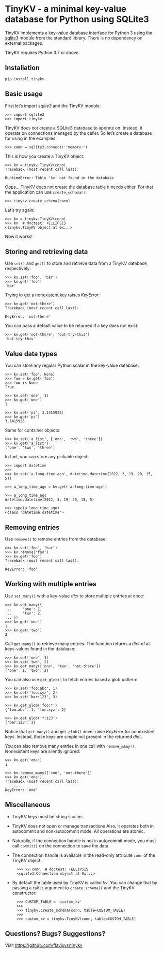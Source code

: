 TinyKV - a minimal key-value database for Python using SQLite3
==============================================================

TinyKV implements a key-value database interface for Python 3 using
the [sqlite3](https://docs.python.org/3/library/sqlite3.html) module
from the standard library. There is no dependency on external
packages.

TinyKV requires Python 3.7 or above.


Installation
------------

    pip install tinykv


Basic usage
-----------

First let’s import _sqlite3_ and the TinyKV module:

    >>> import sqlite3
    >>> import tinykv

TinyKV does not create a SQLite3 database to operate on. Instead, it
operate on connections managed by the caller. So let’s create a
database for using in the examples:

    >>> conn = sqlite3.connect(':memory:')

This is how you create a TinyKV object:

    >>> kv = tinykv.TinyKV(conn)
    Traceback (most recent call last):
        ...
    RuntimeError: Table 'kv' not found in the database

Oops... TinyKV does not create the database table it needs either. For
that the application can use `create_schema()`:

    >>> tinykv.create_schema(conn)

Let’s try again:

    >>> kv = tinykv.TinyKV(conn)
    >>> kv  # doctest: +ELLIPSIS
    <tinykv.TinyKV object at 0x...>

Now it works!


## Storing and retrieving data

Use `set()` and `get()` to store and retrieve data from a TinyKV
database, respectively:

    >>> kv.set('foo', 'bar')
    >>> kv.get('foo')
    'bar'

Trying to get a nonexistent key raises _KeyError_:

    >>> kv.get('not-there')
    Traceback (most recent call last):
        ...
    KeyError: 'not-there'

You can pass a default value to be returned if a key does not exist:

    >>> kv.get('not-there', 'but-try-this')
    'but-try-this'


## Value data types

You can store any regular Python scalar in the key-value database:

    >>> kv.set('foo', None)
    >>> foo = kv.get('foo')
    >>> foo is None
    True

    >>> kv.set('one', 1)
    >>> kv.get('one')
    1

    >>> kv.set('pi', 3.1415926)
    >>> kv.get('pi')
    3.1415926

Same for container objects:

    >>> kv.set('a_list', ['one', 'two', 'three'])
    >>> kv.get('a_list')
    ['one', 'two', 'three']

In fact, you can store any pickable object:

    >>> import datetime
    >>>
    >>> kv.set('a-long-time-ago', datetime.datetime(2022, 3, 19, 20, 15, 5))

    >>> a_long_time_ago = kv.get('a-long-time-ago')

    >>> a_long_time_ago
    datetime.datetime(2022, 3, 19, 20, 15, 5)

    >>> type(a_long_time_ago)
    <class 'datetime.datetime'>


## Removing entries

Use `remove()` to remove entries from the database:

    >>> kv.set('foo', 'bar')
    >>> kv.remove('foo')
    >>> kv.get('foo')
    Traceback (most recent call last):
        ...
    KeyError: 'foo'


## Working with multiple entries

Use `set_many()` with a key-value _dict_ to store multiple entries at
once:

    >>> kv.set_many({
    ...     'one': 1,
    ...     'two': 2,
    ... })
    >>> kv.get('one')
    1
    >>> kv.get('two')
    2

Call `get_many()` to retrieve many entries. The function returns a
_dict_ of all keys-values found in the database:

    >>> kv.set('one', 1)
    >>> kv.set('two', 2)
    >>> kv.get_many(['one', 'two', 'not-there'])
    {'one': 1, 'two': 2}

You can also use `get_glob()` to fetch entries based a glob pattern:

    >>> kv.set('foo:abc', 1)
    >>> kv.set('foo:xyz', 2)
    >>> kv.set('bar:123', 3)

    >>> kv.get_glob('foo:*')
    {'foo:abc': 1, 'foo:xyz': 2}

    >>> kv.get_glob('*:123')
    {'bar:123': 3}

Notice that `get_many()` and `get_glob()` never raise _KeyError_ for
nonexistent keys. Instead, those keys are simple not present in the
returned _dict_.

You can also remove many entries in one call with
`remove_many()`. Nonexistent keys are silently ignored:

    >>> kv.get('one')
    1

    >>> kv.remove_many(['one', 'not-there'])
    >>> kv.get('one')
    Traceback (most recent call last):
        ...
    KeyError: 'one'


Miscellaneous
-------------

- TinyKV keys must be string scalars.

- TinyKV does not open or manage transactions Also, it operates both
  in autocommit and non-autocommit mode. All operations are atomic.

- Naturally, if the connection handle is not in autocommit mode, you
  must call `commit()` on the connection to save the data.

- The connection handle is available in the read-only attribute `conn`
  of the TinyKV object:

        >>> kv.conn  # doctest: +ELLIPSIS
        <sqlite3.Connection object at 0x...>

- By default the table used by TinyKV is called _kv_. You can change
  that by passing a `table` argument to `create_schema()` and the
  TinyKV constructor:

        >>> CUSTOM_TABLE = 'custom_kv'
        >>>
        >>> tinykv.create_schema(conn, table=CUSTOM_TABLE)
        >>>
        >>> custom_kv = tinykv.TinyKV(conn, table=CUSTOM_TABLE)


Questions? Bugs? Suggestions?
-----------------------------
Visit https://github.com/flaviovs/tinykv

